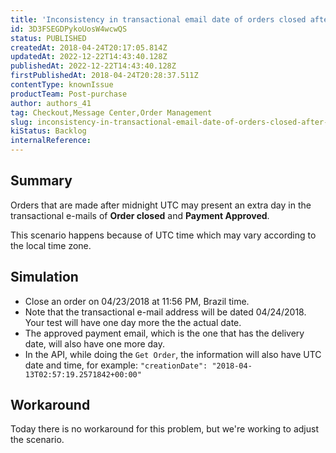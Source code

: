 ```yaml
---
title: 'Inconsistency in transactional email date of orders closed after midnight'
id: 3D3FSEGDPykoUosW4wcwQS
status: PUBLISHED
createdAt: 2018-04-24T20:17:05.814Z
updatedAt: 2022-12-22T14:43:40.128Z
publishedAt: 2022-12-22T14:43:40.128Z
firstPublishedAt: 2018-04-24T20:28:37.511Z
contentType: knownIssue
productTeam: Post-purchase
author: authors_41
tag: Checkout,Message Center,Order Management
slug: inconsistency-in-transactional-email-date-of-orders-closed-after-midnight
kiStatus: Backlog
internalReference: 
---
```


## Summary

Orders that are made after midnight UTC may present an extra day in the transactional e-mails of __Order closed__ and __Payment Approved__.

This scenario happens because of UTC time which may vary according to the local time zone.

## Simulation

- Close an order on 04/23/2018 at 11:56 PM, Brazil time.
- Note that the transactional e-mail address will be dated 04/24/2018. Your test will have one day more the the actual date.
- The approved payment email, which is the one that has the delivery date, will also have one more day.
- In the API, while doing the `Get Order`, the information will also have UTC date and time, for example: `"creationDate": "2018-04-13T02:57:19.2571842+00:00"`

## Workaround

Today there is no workaround for this problem, but we're working to adjust the scenario.


